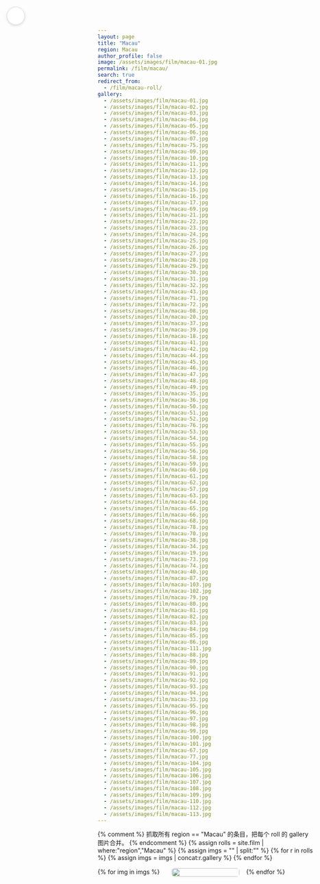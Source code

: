 ```yaml
---
layout: page 
title: "Macau"
region: Macau
author_profile: false
image: /assets/images/film/macau-01.jpg
permalink: /film/macau/
search: true
redirect_from:
  - /film/macau-roll/     
gallery:
  - /assets/images/film/macau-01.jpg
  - /assets/images/film/macau-02.jpg
  - /assets/images/film/macau-03.jpg
  - /assets/images/film/macau-04.jpg
  - /assets/images/film/macau-05.jpg
  - /assets/images/film/macau-06.jpg
  - /assets/images/film/macau-07.jpg
  - /assets/images/film/macau-75.jpg
  - /assets/images/film/macau-09.jpg
  - /assets/images/film/macau-10.jpg
  - /assets/images/film/macau-11.jpg
  - /assets/images/film/macau-12.jpg
  - /assets/images/film/macau-13.jpg
  - /assets/images/film/macau-14.jpg
  - /assets/images/film/macau-15.jpg
  - /assets/images/film/macau-16.jpg
  - /assets/images/film/macau-17.jpg
  - /assets/images/film/macau-69.jpg
  - /assets/images/film/macau-21.jpg
  - /assets/images/film/macau-22.jpg
  - /assets/images/film/macau-23.jpg
  - /assets/images/film/macau-24.jpg
  - /assets/images/film/macau-25.jpg
  - /assets/images/film/macau-26.jpg
  - /assets/images/film/macau-27.jpg
  - /assets/images/film/macau-28.jpg
  - /assets/images/film/macau-29.jpg
  - /assets/images/film/macau-30.jpg
  - /assets/images/film/macau-31.jpg
  - /assets/images/film/macau-32.jpg
  - /assets/images/film/macau-43.jpg
  - /assets/images/film/macau-71.jpg
  - /assets/images/film/macau-72.jpg
  - /assets/images/film/macau-08.jpg
  - /assets/images/film/macau-20.jpg
  - /assets/images/film/macau-37.jpg
  - /assets/images/film/macau-39.jpg
  - /assets/images/film/macau-18.jpg
  - /assets/images/film/macau-41.jpg
  - /assets/images/film/macau-42.jpg
  - /assets/images/film/macau-44.jpg
  - /assets/images/film/macau-45.jpg
  - /assets/images/film/macau-46.jpg
  - /assets/images/film/macau-47.jpg
  - /assets/images/film/macau-48.jpg
  - /assets/images/film/macau-49.jpg
  - /assets/images/film/macau-35.jpg
  - /assets/images/film/macau-36.jpg
  - /assets/images/film/macau-50.jpg
  - /assets/images/film/macau-51.jpg
  - /assets/images/film/macau-52.jpg
  - /assets/images/film/macau-76.jpg
  - /assets/images/film/macau-53.jpg
  - /assets/images/film/macau-54.jpg
  - /assets/images/film/macau-55.jpg
  - /assets/images/film/macau-56.jpg
  - /assets/images/film/macau-58.jpg
  - /assets/images/film/macau-59.jpg
  - /assets/images/film/macau-60.jpg
  - /assets/images/film/macau-61.jpg
  - /assets/images/film/macau-62.jpg
  - /assets/images/film/macau-57.jpg
  - /assets/images/film/macau-63.jpg
  - /assets/images/film/macau-64.jpg
  - /assets/images/film/macau-65.jpg
  - /assets/images/film/macau-66.jpg
  - /assets/images/film/macau-68.jpg
  - /assets/images/film/macau-78.jpg
  - /assets/images/film/macau-70.jpg
  - /assets/images/film/macau-38.jpg
  - /assets/images/film/macau-34.jpg
  - /assets/images/film/macau-19.jpg
  - /assets/images/film/macau-73.jpg
  - /assets/images/film/macau-74.jpg
  - /assets/images/film/macau-40.jpg
  - /assets/images/film/macau-87.jpg
  - /assets/images/film/macau-103.jpg
  - /assets/images/film/macau-102.jpg
  - /assets/images/film/macau-79.jpg
  - /assets/images/film/macau-80.jpg
  - /assets/images/film/macau-81.jpg
  - /assets/images/film/macau-82.jpg
  - /assets/images/film/macau-83.jpg
  - /assets/images/film/macau-84.jpg
  - /assets/images/film/macau-85.jpg
  - /assets/images/film/macau-86.jpg
  - /assets/images/film/macau-111.jpg
  - /assets/images/film/macau-88.jpg
  - /assets/images/film/macau-89.jpg
  - /assets/images/film/macau-90.jpg
  - /assets/images/film/macau-91.jpg
  - /assets/images/film/macau-92.jpg
  - /assets/images/film/macau-93.jpg
  - /assets/images/film/macau-94.jpg
  - /assets/images/film/macau-33.jpg
  - /assets/images/film/macau-95.jpg
  - /assets/images/film/macau-96.jpg
  - /assets/images/film/macau-97.jpg
  - /assets/images/film/macau-98.jpg
  - /assets/images/film/macau-99.jpg
  - /assets/images/film/macau-100.jpg
  - /assets/images/film/macau-101.jpg
  - /assets/images/film/macau-67.jpg
  - /assets/images/film/macau-77.jpg
  - /assets/images/film/macau-104.jpg
  - /assets/images/film/macau-105.jpg
  - /assets/images/film/macau-106.jpg
  - /assets/images/film/macau-107.jpg
  - /assets/images/film/macau-108.jpg
  - /assets/images/film/macau-109.jpg
  - /assets/images/film/macau-110.jpg
  - /assets/images/film/macau-112.jpg
  - /assets/images/film/macau-113.jpg
---
```


<!-- 悬浮返回按钮 -->
<a class="back-btn" href="/film/" title="Back to Film">
  <i class="fas fa-arrow-left"></i>
</a>

<style>
/* —— 隐藏全站框架 —— */
.masthead, .page__footer, .page__sidebar{display:none!important;}

/* —— Masonry 瀑布流 —— */
.masonry{
  column-count:3; column-gap:1rem;
  max-width:960px; margin:1rem auto 2rem;
}
@media(max-width:900px){ .masonry{column-count:2;} }
@media(max-width:600px){ .masonry{column-count:1;} }

.masonry__item{break-inside:avoid;margin-bottom:1rem;}
.masonry__item img{width:100%;display:block;border-radius:6px;object-fit:cover;transition:transform .25s,box-shadow .25s;}
.masonry__item a{text-decoration:none;color:inherit;}

.masonry__item:hover img{transform:scale(1.04);box-shadow:0 8px 16px rgba(0,0,0,.25);}

/* —— 返回按钮样式 —— */
.back-btn{
  position:fixed;top:1rem;left:1rem;z-index:1000;
  width:40px;height:40px;border-radius:50%;
  background:#fff;border:1px solid #ddd;
  display:flex;align-items:center;justify-content:center;
  color:#333;text-decoration:none;
  box-shadow:0 2px 6px rgba(0,0,0,.15);
  transition:transform .2s,background .2s;
}
.back-btn:hover{background:#f5f5f5;transform:scale(1.08);}

/* —— 调整弹窗留白 —— */
.glightbox-container{
  background:rgba(0,0,0,.55)!important;   /* 0.55 越小越透，可改 0.4~0.7 */
}

.gslide-media{
  max-width:60vw !important;   /* 你喜欢的宽度 */
  border-radius:8px;
  box-shadow:0 10px 24px rgba(0,0,0,.35);
}

.gslide-inner{
  display:flex !important;
  align-items:center !important;     /* 垂直居中 */
  justify-content:center !important; /* 水平居中 */
  height:100%; width:100%;
}
</style>

{% comment %}
抓取所有 region == "Macau" 的条目，把每个 roll 的 gallery 图片合并。
{% endcomment %}
{% assign rolls = site.film | where:"region","Macau" %}
{% assign imgs  = "" | split:"" %}
{% for r in rolls %}
  {% assign imgs = imgs | concat:r.gallery %}
{% endfor %}

<div class="masonry js-gallery">
{% for img in imgs %}
  <div class="masonry__item">
    <a href="{{ img | relative_url }}">
      <img src="{{ img | relative_url }}" alt="">
    </a>
  </div>
{% endfor %}
</div>

<!-- ===== 轻量 GLightbox ===== -->
<link rel="stylesheet" href="https://unpkg.com/glightbox/dist/css/glightbox.min.css">
<script src="https://unpkg.com/glightbox/dist/js/glightbox.min.js"></script>
<script>
/* 初始化：所有 Masonry 里的 <a> 都进 Lightbox */
document.addEventListener('DOMContentLoaded', () => {
  GLightbox({
    selector: '.masonry__item a',
    touchNavigation: true,
    loop: true,
    zoomable: false,          // 不要滚轮缩放
    width: '70vw', height: '75vh',  // 和你前面想要的“弹窗”尺寸一致
    slideEffect: 'zoom'
  });
});
</script>
